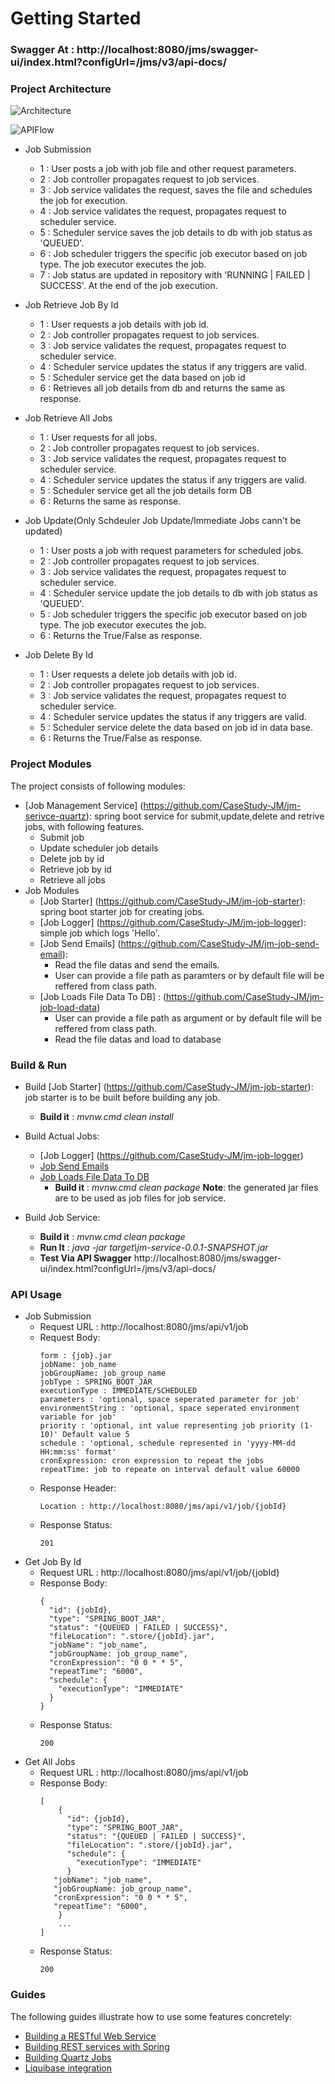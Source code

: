# Getting Started

### Swagger At : http://localhost:8080/jms/swagger-ui/index.html?configUrl=/jms/v3/api-docs/ 

### Project Architecture

![Architecture](./src/main/resources/doc/JMSArchicture.png)

![APIFlow](./src/main/resources/doc/JMSAPIFlow.png)

* Job Submission   
	* 1 : User posts a job with job file and other request parameters.
    * 2 : Job controller propagates request to job services.
    * 3 : Job service validates the request, saves the file and schedules the job for execution.
    * 4 : Job service validates the request, propagates request to scheduler service.
	* 5 : Scheduler service saves the job details to db with job status as 'QUEUED'.
    * 6 : Job scheduler triggers the specific job executor based on job type. The job executor executes the job.
    * 7 : Job status are updated in repository with 'RUNNING | FAILED | SUCCESS'. At the end of the job execution.
    
* Job Retrieve Job By Id 
	* 1 : User requests a job details with job id.
    * 2 : Job controller propagates request to job services.   
	* 3 : Job service validates the request, propagates request to scheduler service.
    * 4 : Scheduler service updates the status if any triggers are valid.
    * 5 : Scheduler service get the data based on job id 
	* 6 : Retrieves all job details from db and returns the same as response. 
    
* Job Retrieve All Jobs
	* 1 : User requests for all jobs.
    * 2 : Job controller propagates request to job services.   
	* 3 : Job service validates the request, propagates request to scheduler service.
    * 4 : Scheduler service updates the status if any triggers are valid.
    * 5 : Scheduler service get all the job details form DB
	* 6 : Returns the same as response. 
	
* Job Update(Only Schdeuler Job Update/Immediate Jobs cann't be updated)   
	* 1 : User posts a job with request parameters for scheduled jobs.
    * 2 : Job controller propagates request to job services.
    * 3 : Job service validates the request, propagates request to scheduler service.
	* 4 : Scheduler service update the job details to db with job status as 'QUEUED'.
    * 5 : Job scheduler triggers the specific job executor based on job type. The job executor executes the job.
    * 6 : Returns the True/False as response.
	
* Job Delete By Id 
	* 1 : User requests a delete job details with job id.
    * 2 : Job controller propagates request to job services.   
	* 3 : Job service validates the request, propagates request to scheduler service.
    * 4 : Scheduler service updates the status if any triggers are valid.
    * 5 : Scheduler service delete the data based on job id in data base.
	* 6 : Returns the True/False as response.
	
### Project Modules
The project consists of following modules:
* [Job Management Service] (https://github.com/CaseStudy-JM/jm-serivce-quartz): spring boot service for submit,update,delete and retrive jobs, with following features.
    * Submit job
	* Update scheduler job details
	* Delete job by id
    * Retrieve job by id
    * Retrieve all jobs
* Job Modules
    * [Job Starter] (https://github.com/CaseStudy-JM/jm-job-starter): spring boot starter job for creating jobs. 
    * [Job Logger] (https://github.com/CaseStudy-JM/jm-job-logger): simple job which logs 'Hello'. 
    * [Job Send Emails] (https://github.com/CaseStudy-JM/jm-job-send-email): 
        * Read the file datas and send the emails.
		* User can provide a file path as paramters or by default file will be reffered from class path.
    * [Job Loads File Data To DB] : (https://github.com/CaseStudy-JM/jm-job-load-data)
		* User can provide a file path as argument or by default file will be reffered from class path.
        * Read the file datas and load to database

### Build & Run
* Build [Job Starter] (https://github.com/CaseStudy-JM/jm-job-starter): job starter is to be built before building any job.
    * **Build it** : *mvnw.cmd clean install*

* Build Actual Jobs:
    * [Job Logger] (https://github.com/CaseStudy-JM/jm-job-logger)
    * [Job Send Emails](https://github.com/CaseStudy-JM/jm-job-send-email)
    * [Job Loads File Data To DB](https://github.com/CaseStudy-JM/jm-job-load-data)
        * **Build it** : *mvnw.cmd clean package*
    **Note**: the generated jar files are to be used as job files for job service.

* Build Job Service:        
    * **Build it** : *mvnw.cmd clean package*
    * **Run It** : *java -jar target\jm-service-0.0.1-SNAPSHOT.jar*
    * **Test Via API Swagger** http://localhost:8080/jms/swagger-ui/index.html?configUrl=/jms/v3/api-docs/
### API Usage
 * Job Submission 
     * Request URL : http://localhost:8080/jms/api/v1/job
     * Request Body:
        ```
        form : {job}.jar
		jobName: job_name
		jobGroupName: job_group_name
        jobType : SPRING_BOOT_JAR
        executionType : IMMEDIATE/SCHEDULED
        parameters : 'optional, space seperated parameter for job'
        environmentString : 'optional, space seperated environment variable for job'
        priority : 'optional, int value representing job priority (1-10)' Default value 5
        schedule : 'optional, schedule represented in 'yyyy-MM-dd HH:mm:ss' format' 
		cronExpression: cron expression to repeat the jobs
		repeatTime: job to repeate on interval default value 60000
        ```
     * Response Header:
        ```
        Location : http://localhost:8080/jms/api/v1/job/{jobId} 
        ```
     * Response Status:
        ```
        201
        ```
 * Get Job By Id
     * Request URL : http://localhost:8080/jms/api/v1/job/{jobId} 
     * Response Body:
        ```
        {
          "id": {jobId},
          "type": "SPRING_BOOT_JAR",
          "status": "{QUEUED | FAILED | SUCCESS}",
          "fileLocation": ".store/{jobId}.jar",
		  "jobName": "job_name",
		  "jobGroupName: job_group_name",
		  "cronExpression": "0 0 * * 5",
		  "repeatTime": "6000",
          "schedule": {
            "executionType": "IMMEDIATE"
          }
        }
        ```
     * Response Status:
        ```
        200
        ```
  * Get All Jobs 
      * Request URL : http://localhost:8080/jms/api/v1/job
      * Response Body:
         ```
         [
             {
               "id": {jobId},
               "type": "SPRING_BOOT_JAR",
               "status": "{QUEUED | FAILED | SUCCESS}",
               "fileLocation": ".store/{jobId}.jar",
               "schedule": {
                 "executionType": "IMMEDIATE"
               }
			"jobName": "job_name",
			"jobGroupName: job_group_name",
			"cronExpression": "0 0 * * 5",
			"repeatTime": "6000",
             }
             ...
         ]
         ```
      * Response Status:
         ```
         200
         ```                

### Guides
The following guides illustrate how to use some features concretely:

* [Building a RESTful Web Service](https://spring.io/guides/gs/rest-service/)
* [Building REST services with Spring](https://spring.io/guides/tutorials/bookmarks/)
* [Building Quartz Jobs](http://www.quartz-scheduler.org/documentation/quartz-2.3.0/examples/)
* [Liquibase integration](https://docs.liquibase.com/tools-integrations/springboot/using-springboot-with-maven.html/)